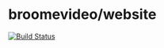 # broomevideo/website

[![Build Status](https://travis-ci.org/BroomeVideo/website.svg?branch=master)](https://travis-ci.org/BroomeVideo/website)
